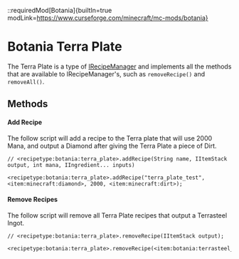::requiredMod[Botania]{builtIn=true modLink=https://www.curseforge.com/minecraft/mc-mods/botania}

# Botania Terra Plate

The Terra Plate is a type of [IRecipeManager](/vanilla/api/managers/IRecipeManager) and implements all the methods that are available to IRecipeManager's, such as `removeRecipe()` and `removeAll()`.

## Methods

#### Add Recipe

The follow script will add a recipe to the Terra plate that will use 2000 Mana, and output a Diamond after giving the Terra Plate a piece of Dirt.

```zenscript
// <recipetype:botania:terra_plate>.addRecipe(String name, IItemStack output, int mana, IIngredient... inputs)

<recipetype:botania:terra_plate>.addRecipe("terra_plate_test", <item:minecraft:diamond>, 2000, <item:minecraft:dirt>);
```

#### Remove Recipes

The follow script will remove all Terra Plate recipes that output a Terrasteel Ingot.

```zenscript
// <recipetype:botania:terra_plate>.removeRecipe(IItemStack output);

<recipetype:botania:terra_plate>.removeRecipe(<item:botania:terrasteel_ingot>);
```



